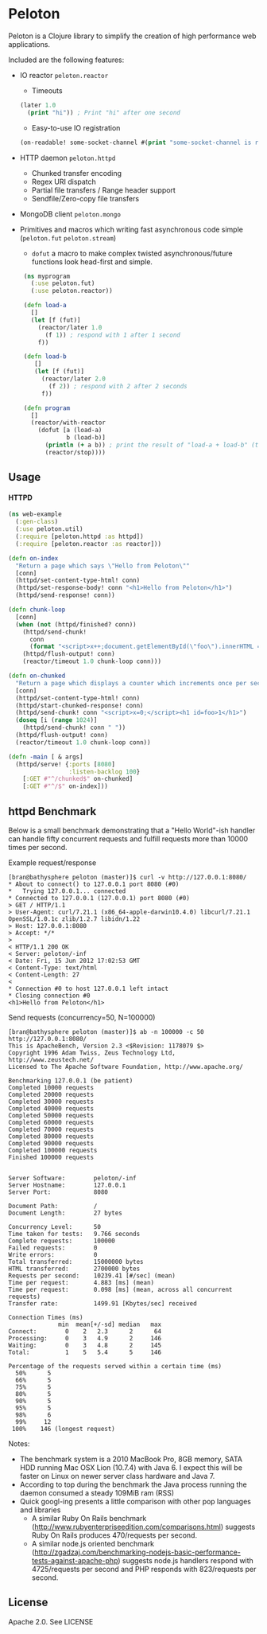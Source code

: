 Peloton
=======

Peloton is a Clojure library to simplify the creation of high performance web applications.  

Included are the following features: 

* IO reactor `peloton.reactor`
  * Timeouts

  ```clojure
  (later 1.0 
    (print "hi")) ; Print "hi" after one second
  ``` 

  * Easy-to-use IO registration 
  
  ```clojure
  (on-readable! some-socket-channel #(print "some-socket-channel is ready to read!"))
  ```

* HTTP daemon `peloton.httpd`
  * Chunked transfer encoding
  * Regex URI dispatch
  * Partial file transfers / Range header support
  * Sendfile/Zero-copy file transfers
* MongoDB client `peloton.mongo`
* Primitives and macros which writing fast asynchronous code simple (`peloton.fut` `peloton.stream`)
  * `dofut` a macro to make complex twisted asynchronous/future functions look head-first and simple.

  ```clojure
   (ns myprogram 
     (:use peloton.fut)
     (:use peloton.reactor))

   (defn load-a 
     []
     (let [f (fut)]
       (reactor/later 1.0 
         (f 1)) ; respond with 1 after 1 second
       f))

   (defn load-b 
      []
      (let [f (fut)]
        (reactor/later 2.0
          (f 2)) ; respond with 2 after 2 seconds
        f))

   (defn program
     []
     (reactor/with-reactor
       (dofut [a (load-a)  
               b (load-b)]
         (println (+ a b)) ; print the result of "load-a + load-b" (this will execute after 2 seconds)
         (reactor/stop)))) 
  ```

Usage
-------

#### HTTPD
```clojure
(ns web-example
  (:gen-class)
  (:use peloton.util)
  (:require [peloton.httpd :as httpd])
  (:require [peloton.reactor :as reactor]))

(defn on-index
  "Return a page which says \"Hello from Peloton\""
  [conn] 
  (httpd/set-content-type-html! conn)
  (httpd/set-response-body! conn "<h1>Hello from Peloton</h1>")
  (httpd/send-response! conn))

(defn chunk-loop 
  [conn]
  (when (not (httpd/finished? conn))
    (httpd/send-chunk! 
      conn 
      (format "<script>x++;document.getElementById(\"foo\").innerHTML = \"\" + x;</script>"))
    (httpd/flush-output! conn)
    (reactor/timeout 1.0 chunk-loop conn)))

(defn on-chunked 
  "Return a page which displays a counter which increments once per second through JSONP chunked responses"
  [conn]
  (httpd/set-content-type-html! conn)
  (httpd/start-chunked-response! conn)
  (httpd/send-chunk! conn "<script>x=0;</script><h1 id=foo>1</h1>")
  (doseq [i (range 1024)]
    (httpd/send-chunk! conn " "))
  (httpd/flush-output! conn)
  (reactor/timeout 1.0 chunk-loop conn))

(defn -main [ & args] 
  (httpd/serve! {:ports [8080]
                 :listen-backlog 100}
    [:GET #"^/chunked$" on-chunked]
    [:GET #"^/$" on-index]))

```

httpd Benchmark
---------------

Below is a small benchmark demonstrating that a "Hello World"-ish handler can handle fifty concurrent requests and fulfill requests more than 10000 times per second.

Example request/response

```
[bran@bathysphere peloton (master)]$ curl -v http://127.0.0.1:8080/
* About to connect() to 127.0.0.1 port 8080 (#0)
*   Trying 127.0.0.1... connected
* Connected to 127.0.0.1 (127.0.0.1) port 8080 (#0)
> GET / HTTP/1.1
> User-Agent: curl/7.21.1 (x86_64-apple-darwin10.4.0) libcurl/7.21.1 OpenSSL/1.0.1c zlib/1.2.7 libidn/1.22
> Host: 127.0.0.1:8080
> Accept: */*
> 
< HTTP/1.1 200 OK
< Server: peloton/-inf
< Date: Fri, 15 Jun 2012 17:02:53 GMT
< Content-Type: text/html
< Content-Length: 27
< 
* Connection #0 to host 127.0.0.1 left intact
* Closing connection #0
<h1>Hello from Peloton</h1>
```

Send requests (concurrency=50, N=100000)

```
[bran@bathysphere peloton (master)]$ ab -n 100000 -c 50 http://127.0.0.1:8080/
This is ApacheBench, Version 2.3 <$Revision: 1178079 $>
Copyright 1996 Adam Twiss, Zeus Technology Ltd, http://www.zeustech.net/
Licensed to The Apache Software Foundation, http://www.apache.org/

Benchmarking 127.0.0.1 (be patient)
Completed 10000 requests
Completed 20000 requests
Completed 30000 requests
Completed 40000 requests
Completed 50000 requests
Completed 60000 requests
Completed 70000 requests
Completed 80000 requests
Completed 90000 requests
Completed 100000 requests
Finished 100000 requests


Server Software:        peloton/-inf
Server Hostname:        127.0.0.1
Server Port:            8080

Document Path:          /
Document Length:        27 bytes

Concurrency Level:      50
Time taken for tests:   9.766 seconds
Complete requests:      100000
Failed requests:        0
Write errors:           0
Total transferred:      15000000 bytes
HTML transferred:       2700000 bytes
Requests per second:    10239.41 [#/sec] (mean)
Time per request:       4.883 [ms] (mean)
Time per request:       0.098 [ms] (mean, across all concurrent requests)
Transfer rate:          1499.91 [Kbytes/sec] received

Connection Times (ms)
              min  mean[+/-sd] median   max
Connect:        0    2   2.3      2      64
Processing:     0    3   4.9      2     146
Waiting:        0    3   4.8      2     145
Total:          1    5   5.4      5     146

Percentage of the requests served within a certain time (ms)
  50%      5
  66%      5
  75%      5
  80%      5
  90%      5
  95%      5
  98%      6
  99%     12
 100%    146 (longest request)
```

Notes:

* The benchmark system is a 2010 MacBook Pro, 8GB memory, SATA HDD running Mac OSX Lion (10.7.4) with Java 6.  I expect this will be faster on Linux on newer server class hardware and Java 7.
* According to top during the benchmark the Java process running the daemon consumed a steady 109MiB ram (RSS)
* Quick googl-ing presents a little comparison with other pop languages and libraries
  * A similar Ruby On Rails benchmark (http://www.rubyenterpriseedition.com/comparisons.html) suggests Ruby On Rails produces 470/requests per second.  
  * A similar node.js oriented benchmark (http://zgadzaj.com/benchmarking-nodejs-basic-performance-tests-against-apache-php) suggests node.js handlers respond with 4725/requests per second and PHP responds with 823/requests per second.

License
-------

Apache 2.0. See LICENSE 
